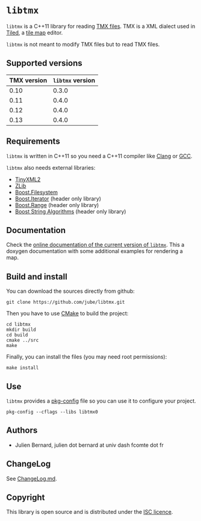 # `libtmx`

`libtmx` is a C++11 library for reading [TMX files](https://github.com/bjorn/tiled/wiki/TMX-Map-Format). TMX is a XML dialect used in [Tiled](http://www.mapeditor.org/), a [tile map](http://en.wikipedia.org/wiki/Tile_engine) editor.

`libtmx` is not meant to modify TMX files but to read TMX files.

## Supported versions

| TMX version | `libtmx` version |
|-------------|------------------|
| 0.10        | 0.3.0            |
| 0.11        | 0.4.0            |
| 0.12        | 0.4.0            |
| 0.13        | 0.4.0            |

## Requirements

`libtmx` is written in C++11 so you need a C++11 compiler like [Clang](http://clang.llvm.org/) or [GCC](http://gcc.gnu.org/).

`libtmx` also needs external libraries:

* [TinyXML2](http://www.grinninglizard.com/tinyxml2/)
* [ZLib](http://www.zlib.net/)
* [Boost.Filesystem](http://www.boost.org/doc/libs/release/libs/filesystem/)
* [Boost.Iterator](http://www.boost.org/doc/libs/release/libs/iterator/) (header only library)
* [Boost.Range](http://www.boost.org/doc/libs/release/libs/range/) (header only library)
* [Boost String Algorithms](http://www.boost.org/doc/libs/release/libs/algorithm/string/) (header only library)

## Documentation

Check the [online documentation of the current version of `libtmx`](http://jube.github.io/libtmx/index.html). This a doxygen documentation with some additional examples for rendering a map.

## Build and install

You can download the sources directly from github:

    git clone https://github.com/jube/libtmx.git

Then you have to use [CMake](http://www.cmake.org/) to build the project:

    cd libtmx
    mkdir build
    cd build
    cmake ../src
    make

Finally, you can install the files (you may need root permissions):

    make install

## Use

`libtmx` provides a [pkg-config](http://www.freedesktop.org/wiki/Software/pkg-config/) file so you can use it to configure your project.

    pkg-config --cflags --libs libtmx0

## Authors

- Julien Bernard, julien dot bernard at univ dash fcomte dot fr

## ChangeLog

See [ChangeLog.md](https://github.com/jube/libtmx/blob/master/ChangeLog.md).

## Copyright

This library is open source and is distributed under the [ISC licence](http://opensource.org/licenses/isc-license).
